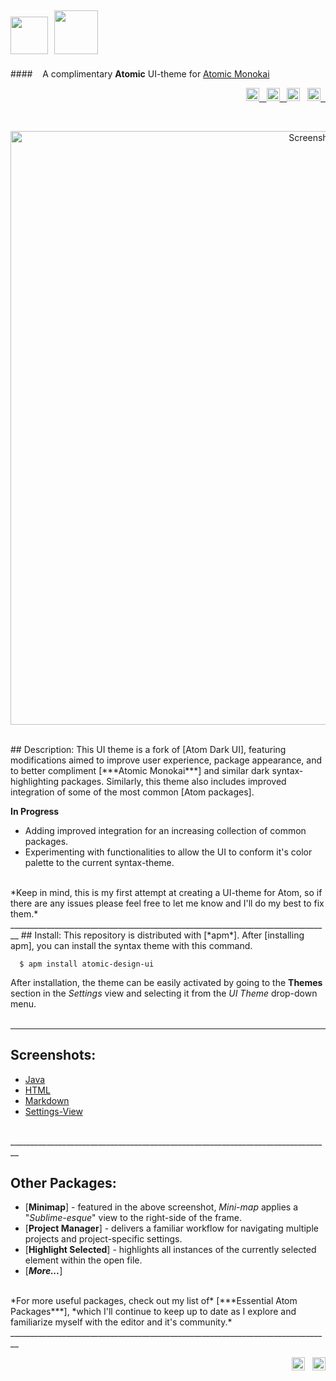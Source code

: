 <img src="https://cloud.githubusercontent.com/assets/16360374/17991222/82596480-6af1-11e6-9c96-3e2996a8be5a.png" height="60"/>&nbsp;&nbsp;<img src="https://cloud.githubusercontent.com/assets/16360374/18036928/5fbcbcdc-6d2c-11e6-9b40-3aad67379241.png" height="70"/>
--------------------------------------------------------------------------------  
####&nbsp;&nbsp;&nbsp; A complimentary **Atomic** UI-theme for [Atomic Monokai]
<p align="right">
	<a href="https://atom.io/themes/atomic-design-ui">
		<img src="https://img.shields.io/apm/v/atomic-design-ui.svg?" height="21" title="Version">&nbsp;&nbsp;  
	</a>
	<a href="https://opensource.org/licenses/MIT">
		<img src="https://img.shields.io/apm/l/atomic-design-ui.svg?" height="21" title="License">&nbsp;&nbsp;
	</a>
    <img src="https://img.shields.io/apm/dm/atomic-design-ui.svg?maxAge=2592000?" height="21" title="Downloads">&nbsp;&nbsp;
	<a href="https://atom.io/themes/atomic-design-ui">
		<img src="https://badges.frapsoft.com/os/v1/open-source.svg?v=103" height="21" title="Open Source">&nbsp;&nbsp;
	</a>
</p>
<br>
    <p align="center">
        <img src="https://cloud.githubusercontent.com/assets/16360374/20373798/2159b06c-ac29-11e6-8fb4-6d77aae7a9bd.png" width="950" title="Screenshot">
    </p>

<br>  
## Description:
  This UI theme is a fork of [Atom Dark UI], featuring modifications aimed to improve user experience, package appearance, and to better compliment [***Atomic Monokai***] and similar dark syntax-highlighting packages. Similarly, this theme also includes improved integration of some of the most common [Atom packages].  

**In Progress**
  * Adding improved integration for an increasing collection of common packages.
  * Experimenting with functionalities to allow the UI to conform it's color palette to the current syntax-theme.

<br>  
*Keep in mind, this is my first attempt at creating a UI-theme for Atom, so if there are any issues please feel free to let me know and I'll do my best to fix them.*  
________________________________________________________________________________
## Install:  
  This repository is distributed with [*apm*]. After [installing apm], you can install the syntax theme with this command.  

```
  $ apm install atomic-design-ui
```

  After installation, the theme can be easily activated by going to the **Themes** section in the *Settings* view and selecting it from the *UI Theme* drop-down menu.  
<br>  
________________________________________________________________________________
## Screenshots:  

  * [Java]
  * [HTML]
  * [Markdown]
  * [Settings-View]

<br>
________________________________________________________________________________

## Other Packages:

  * [**Minimap**] - featured in the above screenshot, *Mini-map* applies a "*Sublime-esque*" view to the right-side of the frame.
  * [**Project Manager**] - delivers a familiar workflow for navigating multiple projects and project-specific settings.
  * [**Highlight Selected**] - highlights all instances of the currently selected element within the open file.
  * [***More...***]

<br>
*For more useful packages, check out my list of* [***Essential Atom Packages***], *which I'll continue to keep up to date as I explore and familiarize myself with the editor and it's community.*
<br>
________________________________________________________________________________

<p align="right">
     <span class="badge-paypal"><a href="https://www.paypal.com/cgi-bin/webscr?cmd=_s-xclick&hosted_button_id=E6RKPR34SH6CU" title="Donate to this project using PayPal">
 <img src="https://img.shields.io/badge/paypal-donate-yellow.svg" height="21" title="Donate"></a></span>&nbsp;&nbsp;
   	<a href="https://gitter.im/Atomic-Design-UI/Lobby">
        <img src="https://badges.gitter.im/Atomic-Design-UI/Lobby.svg" height="21" title="Gitter">
    </a>
</p>


<!-------------------------------- Links -------------------------------------->
[Atom Dark UI]: https://github.com/atom/atom-dark-ui
[Atomic Monokai]: https://atom.io/themes/atomic-monokai-syntax
[Atom packages]: https://atom.io/packages
[packages]: https://github.com/JonSn0w/atomic-delight-ui/wiki/packages
[syntax-theme]: https://github.com/JonSn0w/atom-delight-syntax

[apm]: https://atom.io/themes
[installing apm]: https://github.com/atom/apm#installing

[Java]: https://cloud.githubusercontent.com/assets/16360374/18231369/234c6126-726d-11e6-8858-d9ed8df8e7e3.png
[HTML]: https://cloud.githubusercontent.com/assets/16360374/18231558/6cba7498-7271-11e6-9575-d4448e5910d5.png
[Markdown]: https://cloud.githubusercontent.com/assets/16360374/18231352/9642c068-726c-11e6-857a-7e3d76293f88.png
[Settings-View]: https://cloud.githubusercontent.com/assets/16360374/18231373/3048eb88-726d-11e6-9ae8-a87e24c11f67.png

[Minimap]: https://atom.io/packages/minimap
[Project Manager]: https://atom.io/packages/project-manager
[Highlight Selected]: https://atom.io/packages/highlight-selected
[More...]: https://jonsn0w.github.io/projects/2016/08/22/essential-atom-packages.html

[Essential Atom Packages]: https://jonsn0w.github.io/projects/2016/08/22/essential-atom-packages.html
